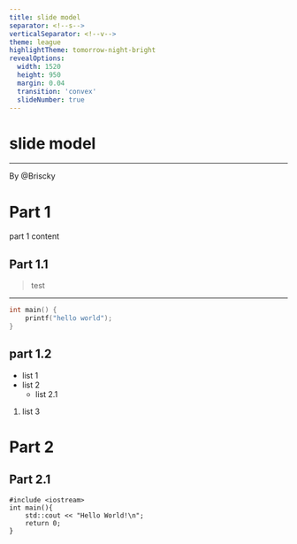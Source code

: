 ```yaml
---
title: slide model
separator: <!--s-->
verticalSeparator: <!--v-->
theme: league
highlightTheme: tomorrow-night-bright
revealOptions:
  width: 1520
  height: 950
  margin: 0.04
  transition: 'convex'
  slideNumber: true
---
```




# slide model

---

By @Briscky

</div>
</div>

<!--s-->

# Part 1

part 1 content

</div>
</div>

<!--v-->

## Part 1.1

> test

---

```c
int main() {
    printf("hello world");
}
```


<!--v-->

## part 1.2
+ list 1
+ list 2
  + list 2.1

1. list 3

<!--s-->

# Part 2

<!--v-->

## Part 2.1
```cpp[1|2-5]
#include <iostream>
int main(){
	std::cout << "Hello World!\n";
    return 0;
}
```